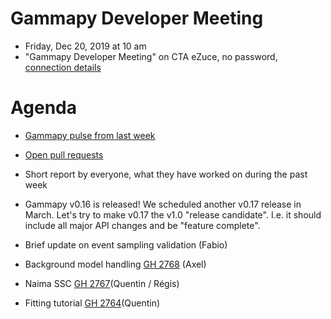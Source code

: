 # Gammapy Developer Meeting

* Friday, Dec 20, 2019 at 10 am
* "Gammapy Developer Meeting" on CTA eZuce, no password, [connection details](../ezuce.txt)

# Agenda

* [Gammapy pulse from last week](https://github.com/gammapy/gammapy/pulse)
* [Open pull requests](https://github.com/gammapy/gammapy/pulls)
* Short report by everyone, what they have worked on during the past week 

* Gammapy v0.16 is released! We scheduled another v0.17 release in March. Let's try to make v0.17 the v1.0 "release candidate". I.e. it should include all major API changes and be "feature complete".
* Brief update on event sampling validation (Fabio)
* Background model handling [GH 2768](https://github.com/gammapy/gammapy/pull/2768) (Axel)
* Naima SSC [GH 2767](https://github.com/gammapy/gammapy/pull/2767)(Quentin / Régis)
* Fitting tutorial [GH 2764](https://github.com/gammapy/gammapy/pull/2764)(Quentin)

